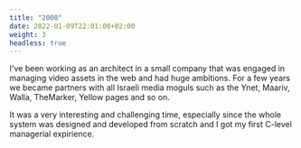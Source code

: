 ```yaml
---
title: "2008"
date: 2022-01-09T22:01:08+02:00
weight: 3
headless: true
---
```


I've been working as an architect in a small company that was engaged in managing video assets in the web and had huge ambitions. For a few years we became partners with all Israeli media moguls such as the Ynet, Maariv, Walla, TheMarker, Yellow pages and so on.

It was a very interesting and challenging time, especially since the whole system was designed and developed from scratch and I got my first C-level managerial expirience.

